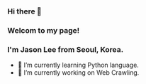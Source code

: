 ### Hi there 👋
### Welcom to my page!
### I'm Jason Lee from Seoul, Korea.

- 🌱 I’m currently learning Python language.
- 🔭 I’m currently working on Web Crawling.
<!--
**Jason-Lee-99/Jason-Lee-99** is a ✨ _special_ ✨ repository because its `README.md` (this file) appears on your GitHub profile.

Here are some ideas to get you started:

- 🔭 I’m currently working on ...
- 🌱 I’m currently learning ...
- 👯 I’m looking to collaborate on ...
- 🤔 I’m looking for help with ...
- 💬 Ask me about ...
- 📫 How to reach me: ...
- 😄 Pronouns: ...
- ⚡ Fun fact: ...
-->
